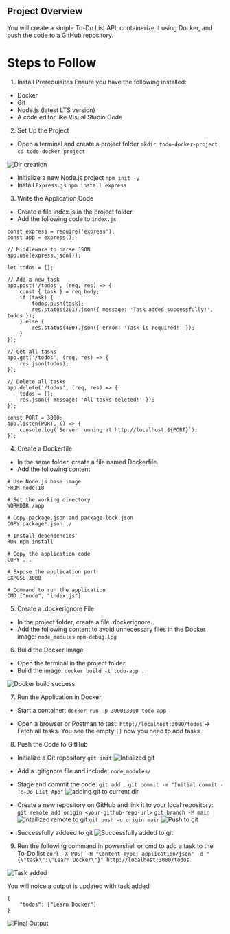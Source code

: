 ## Project Overview
You will create a simple To-Do List API, containerize it using Docker, and push the code to a GitHub repository.


# Steps to Follow
1. Install Prerequisites
Ensure you have the following installed:

- Docker
- Git
- Node.js (latest LTS version)
- A code editor like Visual Studio Code

2. Set Up the Project
- Open a terminal and create a project folder
`mkdir todo-docker-project`
```cd todo-docker-project```

![Dir creation](https://github.com/Pranith1Kumar/Devops_self/blob/852597cfcee0939961aea2aea01a9be40ecdfe0d/Beginner/todo-app/directory%20flow.png)

- Initialize a new Node.js project
`npm init -y`
- Install `Express.js`
```npm install express```

3. Write the Application Code
- Create a file index.js in the project folder.
- Add the following code to `index.js`

```
const express = require('express');
const app = express();

// Middleware to parse JSON
app.use(express.json());

let todos = [];

// Add a new task
app.post('/todos', (req, res) => {
    const { task } = req.body;
    if (task) {
        todos.push(task);
        res.status(201).json({ message: 'Task added successfully!', todos });
    } else {
        res.status(400).json({ error: 'Task is required!' });
    }
});

// Get all tasks
app.get('/todos', (req, res) => {
    res.json(todos);
});

// Delete all tasks
app.delete('/todos', (req, res) => {
    todos = [];
    res.json({ message: 'All tasks deleted!' });
});

const PORT = 3000;
app.listen(PORT, () => {
    console.log(`Server running at http://localhost:${PORT}`);
});
```
4. Create a Dockerfile
- In the same folder, create a file named Dockerfile.
- Add the following content

```
# Use Node.js base image
FROM node:18

# Set the working directory
WORKDIR /app

# Copy package.json and package-lock.json
COPY package*.json ./

# Install dependencies
RUN npm install

# Copy the application code
COPY . .

# Expose the application port
EXPOSE 3000

# Command to run the application
CMD ["node", "index.js"]
```

5. Create a .dockerignore File
- In the project folder, create a file .dockerignore.
- Add the following content to avoid unnecessary files in the Docker image:
```node_modules```
```npm-debug.log```

6. Build the Docker Image
- Open the terminal in the project folder.
- Build the image:
```docker build -t todo-app .```

![Docker build success](https://github.com/Pranith1Kumar/Devops_self/blob/852597cfcee0939961aea2aea01a9be40ecdfe0d/Beginner/todo-app/Docker%20build.png)

7. Run the Application in Docker
- Start a container:
```docker run -p 3000:3000 todo-app```


- Open a browser or Postman to test:
```http://localhost:3000/todos``` → Fetch all tasks.
You see the empty `[]` now you need to add tasks

8. Push the Code to GitHub
- Initialize a Git repository
```git init```
![Intialized git](https://github.com/Pranith1Kumar/Devops_self/blob/852597cfcee0939961aea2aea01a9be40ecdfe0d/Beginner/todo-app/git-init.png)
- Add a .gitignore file and include:
```node_modules/```
- Stage and commit the code:
```git add .```
```git commit -m "Initial commit - To-Do List App"```
![adding git to current dir](https://github.com/Pranith1Kumar/Devops_self/blob/852597cfcee0939961aea2aea01a9be40ecdfe0d/Beginner/todo-app/git-add.png)
- Create a new repository on GitHub and link it to your local repository:
```git remote add origin <your-github-repo-url>```
```git branch -M main```
![Intailized remote to git](https://github.com/Pranith1Kumar/Devops_self/blob/852597cfcee0939961aea2aea01a9be40ecdfe0d/Beginner/todo-app/remote.png)
```git push -u origin main```
![Push to git](https://github.com/Pranith1Kumar/Devops_self/blob/852597cfcee0939961aea2aea01a9be40ecdfe0d/Beginner/todo-app/git-push.png)

- Successfully addeed to git
![Successfully added to git](https://github.com/Pranith1Kumar/Devops_self/blob/852597cfcee0939961aea2aea01a9be40ecdfe0d/Beginner/todo-app/succ%20to%20github.png)

9. Run the following command in powershell or cmd to add a task to the To-Do list
`curl -X POST -H "Content-Type: application/json" -d "{\"task\":\"Learn Docker\"}" http://localhost:3000/todos`

![Task added](https://github.com/Pranith1Kumar/Devops_self/blob/852597cfcee0939961aea2aea01a9be40ecdfe0d/Beginner/todo-app/task%20added%20succ.png)

You will noice a output is updated with task added
```
{
    "todos": ["Learn Docker"]
}
```
![Final Output](https://github.com/Pranith1Kumar/Devops_self/blob/852597cfcee0939961aea2aea01a9be40ecdfe0d/Beginner/todo-app/final%20output.png)
